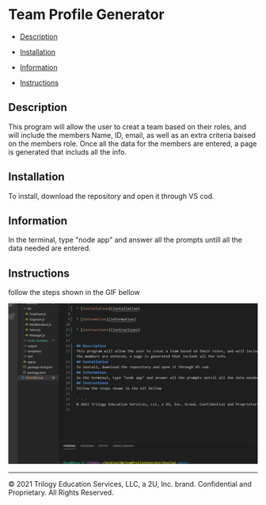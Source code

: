 
# **Team Profile Generator**


* [Description](description)

* [Installation](installation)

* [Information](information)

* [Instructions](instructions)


## Description
This program will allow the user to creat a team based on their roles, and will include the members Name, ID, email, as well as an extra criteria baised on the members role. Once all the data for the members are entered, a page is generated that includs all the info.
## Installation
To install, download the repository and open it through VS cod. 
## Information
In the terminal, type "node app" and answer all the prompts untill all the data needed are entered.
## Instructions
follow the steps shown in the GIF bellow

![](./assets/teamGenerator.gif)

- - -
© 2021 Trilogy Education Services, LLC, a 2U, Inc. brand. Confidential and Proprietary. All Rights Reserved.
